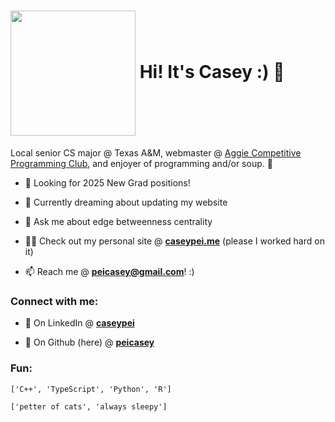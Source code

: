 <h1 align="left">
  <img src="https://media.giphy.com/media/v1.Y2lkPTc5MGI3NjExanNqYnJnNHFvaDVpY3p0cG11OGxveDIyb2RwNnh6dzVid3F1cWtiYyZlcD12MV9pbnRlcm5hbF9naWZfYnlfaWQmY3Q9cw/6QihIDCMFGIws044Ne/giphy.gif" width="200" height="200" align="center" />   Hi! It's Casey :) 🐊
</h1>

<p>Local senior CS major @ Texas A&M, webmaster @ <a href="https://github.com/acpc-org/">Aggie Competitive Programming Club</a>, and enjoyer of programming and/or soup. 🍲</p>

- 🔭 Looking for 2025 New Grad positions!

- 🌱 Currently dreaming about updating my website

- 💬 Ask me about edge betweenness centrality

- 👨‍💻 Check out my personal site @ **[caseypei.me](https://caseypei.me)** (please I worked hard on it)

- 📫 Reach me @ **peicasey@gmail.com**! :)

<h3 align="left">Connect with me:</h3>

- 💼 On LinkedIn @ **[caseypei](https://www.linkedin.com/in/caseypei/)**

- 🐙 On Github (here) @ **[peicasey](https://github.com/peicasey/)**

<h3>Fun:</h3>

<p align="left">
  <code>['C++', 'TypeScript', 'Python', 'R']</code>
</p>
<p align="left">
  <code>['petter of cats', 'always sleepy']</code>
</p>
